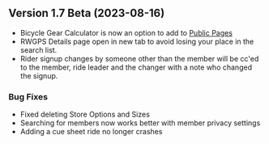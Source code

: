  ## Version 1.7 Beta (2023-08-16)
 - Bicycle Gear Calculator is now an option to add to [Public Pages](/Admin/publicPage)
 - RWGPS Details page open in new tab to avoid losing your place in the search list.
 - Rider signup changes by someone other than the member will be cc'ed to the member, ride leader and the changer with a note who changed the signup.

 ### Bug Fixes
 - Fixed deleting Store Options and Sizes
 - Searching for members now works better with member privacy settings
 - Adding a cue sheet ride no longer crashes

